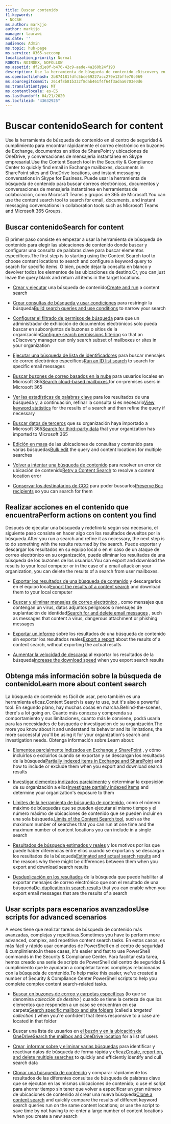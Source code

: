 ```yaml
---
title: Buscar contenido
f1.keywords:
- NOCSH
ms.author: markjjo
author: markjjo
manager: laurawi
ms.date: ''
audience: Admin
ms.topic: hub-page
ms.service: O365-seccomp
localization_priority: Normal
ROBOTS: NOINDEX, NOFOLLOW
ms.assetid: df2d1e0f-b476-42c9-aade-4a260b24f193
description: Use la herramienta de búsqueda de contenido eDiscovery en el centro de seguridad & cumplimiento para encontrar rápidamente el correo electrónico en buzones de Exchange, documentos en sitios de SharePoint y ubicaciones de OneDrive, y conversaciones de mensajería instantánea en Skype empresarial.
ms.openlocfilehash: 2b874181fdfc5bce69227acc279e12bffe70c069
ms.sourcegitcommit: 2614f8b81b332f8dab461f4f64f3adaa6703e0d6
ms.translationtype: MT
ms.contentlocale: es-ES
ms.lasthandoff: 04/21/2020
ms.locfileid: "43632925"
---
```

# <a name="search-for-content"></a><span data-ttu-id="db12e-103">Buscar contenido</span><span class="sxs-lookup"><span data-stu-id="db12e-103">Search for content</span></span>

<span data-ttu-id="db12e-104">Use la herramienta de búsqueda de contenido en el centro de seguridad & cumplimiento para encontrar rápidamente el correo electrónico en buzones de Exchange, documentos en sitios de SharePoint y ubicaciones de OneDrive, y conversaciones de mensajería instantánea en Skype empresarial.</span><span class="sxs-lookup"><span data-stu-id="db12e-104">Use the Content Search tool in the Security & Compliance Center to quickly find email in Exchange mailboxes, documents in SharePoint sites and OneDrive locations, and instant messaging conversations in Skype for Business.</span></span> <span data-ttu-id="db12e-105">Puede usar la herramienta de búsqueda de contenido para buscar correos electrónicos, documentos y conversaciones de mensajería instantánea en herramientas de colaboración, como Microsoft Teams y grupos de 365 de Microsoft.</span><span class="sxs-lookup"><span data-stu-id="db12e-105">You can use the content search tool to search for email, documents, and instant messaging conversations in collaboration tools such as Microsoft Teams and Microsoft 365 Groups.</span></span>
  
## <a name="search-for-content"></a><span data-ttu-id="db12e-106">Buscar contenido</span><span class="sxs-lookup"><span data-stu-id="db12e-106">Search for content</span></span>

<span data-ttu-id="db12e-107">El primer paso consiste en empezar a usar la herramienta de búsqueda de contenido para elegir las ubicaciones de contenido donde buscar y configurar una consulta de palabras clave para buscar elementos específicos.</span><span class="sxs-lookup"><span data-stu-id="db12e-107">The first step is to starting using the Content Search tool to choose content locations to search and configure a keyword query to search for specific items.</span></span> <span data-ttu-id="db12e-108">O bien, puede dejar la consulta en blanco y devolver todos los elementos de las ubicaciones de destino.</span><span class="sxs-lookup"><span data-stu-id="db12e-108">Or, you can just leave the query blank and return all items in the target locations.</span></span>
  
- <span data-ttu-id="db12e-109">[Crear y ejecutar](content-search.md) una búsqueda de contenido</span><span class="sxs-lookup"><span data-stu-id="db12e-109">[Create and run](content-search.md) a content search</span></span> 
    
- <span data-ttu-id="db12e-110">[Crear consultas de búsqueda y usar condiciones](keyword-queries-and-search-conditions.md) para restringir la búsqueda</span><span class="sxs-lookup"><span data-stu-id="db12e-110">[Build search queries and use conditions](keyword-queries-and-search-conditions.md) to narrow your search</span></span> 
    
- <span data-ttu-id="db12e-111">[Configurar el filtrado de permisos de búsqueda](permissions-filtering-for-content-search.md) para que un administrador de exhibición de documentos electrónicos solo pueda buscar en subconjuntos de buzones o sitios de la organización</span><span class="sxs-lookup"><span data-stu-id="db12e-111">[Configure search permissions filtering](permissions-filtering-for-content-search.md) so that an eDiscovery manager can only search subset of mailboxes or sites in your organization</span></span> 
    
- <span data-ttu-id="db12e-112">[Ejecutar una búsqueda de lista de identificadores](csv-file-for-an-id-list-content-search.md) para buscar mensajes de correo electrónico específicos</span><span class="sxs-lookup"><span data-stu-id="db12e-112">[Run an ID list search](csv-file-for-an-id-list-content-search.md) to search for specific email messages</span></span> 
    
- <span data-ttu-id="db12e-113">[Buscar buzones de correo basados en la nube](search-cloud-based-mailboxes-for-on-premises-users.md) para usuarios locales en Microsoft 365</span><span class="sxs-lookup"><span data-stu-id="db12e-113">[Search cloud-based mailboxes ](search-cloud-based-mailboxes-for-on-premises-users.md) for on-premises users in Microsoft 365</span></span>

- <span data-ttu-id="db12e-114">[Ver las estadísticas de palabras clave](view-keyword-statistics-for-content-search.md) para los resultados de una búsqueda y, a continuación, refinar la consulta si es necesario</span><span class="sxs-lookup"><span data-stu-id="db12e-114">[View keyword statistics](view-keyword-statistics-for-content-search.md) for the results of a search and then refine the query if necessary</span></span> 
    
- <span data-ttu-id="db12e-115">[Buscar datos de terceros](use-content-search-to-search-third-party-data-that-was-imported.md) que su organización haya importado a Microsoft 365</span><span class="sxs-lookup"><span data-stu-id="db12e-115">[Search for third-party data](use-content-search-to-search-third-party-data-that-was-imported.md) that your organization has imported to Microsoft 365</span></span> 
    
- <span data-ttu-id="db12e-116">[Edición en masa](bulk-edit-content-searches.md) de las ubicaciones de consultas y contenido para varias búsquedas</span><span class="sxs-lookup"><span data-stu-id="db12e-116">[Bulk edit](bulk-edit-content-searches.md) the query and content locations for multiple searches</span></span> 
    
- <span data-ttu-id="db12e-117">[Volver a intentar una búsqueda de contenido](retry-failed-content-search.md) para resolver un error de ubicación de contenido</span><span class="sxs-lookup"><span data-stu-id="db12e-117">[Retry a Content Search](retry-failed-content-search.md) to resolve a content location error</span></span>

- <span data-ttu-id="db12e-118">[Conservar los destinatarios de CCO](https://docs.microsoft.com/exchange/policy-and-compliance/holds/preserve-bcc-recipients-and-group-members) para poder buscarlos</span><span class="sxs-lookup"><span data-stu-id="db12e-118">[Preserve Bcc recipients](https://docs.microsoft.com/exchange/policy-and-compliance/holds/preserve-bcc-recipients-and-group-members) so you can search for them</span></span> 


## <a name="perform-actions-on-content-you-find"></a><span data-ttu-id="db12e-119">Realizar acciones en el contenido que encuentra</span><span class="sxs-lookup"><span data-stu-id="db12e-119">Perform actions on content you find</span></span>

<span data-ttu-id="db12e-120">Después de ejecutar una búsqueda y redefinirla según sea necesario, el siguiente paso consiste en hacer algo con los resultados devueltos por la búsqueda.</span><span class="sxs-lookup"><span data-stu-id="db12e-120">After you run a search and refine it as necessary, the next step is to do something with the results returned by the search.</span></span> <span data-ttu-id="db12e-121">Puede exportar y descargar los resultados en su equipo local o en el caso de un ataque de correo electrónico en su organización, puede eliminar los resultados de una búsqueda de los buzones de los usuarios.</span><span class="sxs-lookup"><span data-stu-id="db12e-121">You can export and download the results to your local computer or in the case of a email attack on your organization, you can delete the results of a search from user mailboxes.</span></span>
  
- <span data-ttu-id="db12e-122">[Exportar los resultados de una búsqueda de contenido](export-search-results.md) y descargarlos en el equipo local</span><span class="sxs-lookup"><span data-stu-id="db12e-122">[Export the results of a content search](export-search-results.md) and download them to your local computer</span></span> 
    
- <span data-ttu-id="db12e-123">[Buscar y eliminar mensajes de correo electrónico](search-for-and-delete-messages-in-your-organization.md) , como mensajes que contengan un virus, datos adjuntos peligrosos o mensajes de suplantación de identidad</span><span class="sxs-lookup"><span data-stu-id="db12e-123">[Search for and delete email messages](search-for-and-delete-messages-in-your-organization.md) , such as messages that content a virus, dangerous attachment or phishing messages</span></span> 
    
- <span data-ttu-id="db12e-124">[Exportar un informe](export-a-content-search-report.md) sobre los resultados de una búsqueda de contenido sin exportar los resultados reales</span><span class="sxs-lookup"><span data-stu-id="db12e-124">[Export a report](export-a-content-search-report.md) about the results of a content search, without exporting the actual results</span></span> 
    
- <span data-ttu-id="db12e-125">[Aumentar la velocidad de descarga](increase-download-speeds-when-exporting-ediscovery-results.md) al exportar los resultados de la búsqueda</span><span class="sxs-lookup"><span data-stu-id="db12e-125">[Increase the download speed](increase-download-speeds-when-exporting-ediscovery-results.md) when you export search results</span></span> 
    
## <a name="learn-more-about-content-search"></a><span data-ttu-id="db12e-126">Obtenga más información sobre la búsqueda de contenido</span><span class="sxs-lookup"><span data-stu-id="db12e-126">Learn more about content search</span></span>

<span data-ttu-id="db12e-127">La búsqueda de contenido es fácil de usar, pero también es una herramienta eficaz.</span><span class="sxs-lookup"><span data-stu-id="db12e-127">Content Search is easy to use, but it's also a powerful tool.</span></span> <span data-ttu-id="db12e-128">En segundo plano, hay muchas cosas en marcha.</span><span class="sxs-lookup"><span data-stu-id="db12e-128">Behind-the-scenes, there's a lot going on.</span></span> <span data-ttu-id="db12e-129">Cuanto más conozca y comprenda su comportamiento y sus limitaciones, cuanto más le conviene, podrá usarla para las necesidades de búsqueda e investigación de su organización.</span><span class="sxs-lookup"><span data-stu-id="db12e-129">The more you know about it and understand its behavior and its limitations, the more successful you'll be using it for your organization's search and investigation needs.</span></span> <span data-ttu-id="db12e-130">Obtenga información sobre:</span><span class="sxs-lookup"><span data-stu-id="db12e-130">Learn about:</span></span>
  
- <span data-ttu-id="db12e-131">[Elementos parcialmente indizados en Exchange y SharePoint](partially-indexed-items-in-content-search.md) , y cómo incluirlos o excluirlos cuando se exportan y se descargan los resultados de la búsqueda</span><span class="sxs-lookup"><span data-stu-id="db12e-131">[Partially indexed items in Exchange and SharePoint](partially-indexed-items-in-content-search.md) and how to include or exclude them when you export and download search results</span></span> 
    
- <span data-ttu-id="db12e-132">[Investigar elementos indizados parcialmente](investigating-partially-indexed-items-in-ediscovery.md) y determinar la exposición de su organización a ellos</span><span class="sxs-lookup"><span data-stu-id="db12e-132">[Investigate partially indexed items](investigating-partially-indexed-items-in-ediscovery.md) and determine your organization's exposure to them</span></span> 
    
- <span data-ttu-id="db12e-133">[Límites de la herramienta de búsqueda de contenido](limits-for-content-search.md), como el número máximo de búsquedas que se pueden ejecutar al mismo tiempo y el número máximo de ubicaciones de contenido que se pueden incluir en una sola búsqueda.</span><span class="sxs-lookup"><span data-stu-id="db12e-133">[Limits of the Content Search tool](limits-for-content-search.md), such as the maximum number of searches that you can run at one time and the maximum number of content locations you can include in a single search</span></span> 
    
- <span data-ttu-id="db12e-134">[Resultados de búsqueda estimados y reales](differences-between-estimated-and-actual-ediscovery-search-results.md) y los motivos por los que puede haber diferencias entre ellos cuando se exportan y se descargan los resultados de la búsqueda</span><span class="sxs-lookup"><span data-stu-id="db12e-134">[Estimated and actual search results](differences-between-estimated-and-actual-ediscovery-search-results.md) and the reasons why there might be differences between them when you export and download search results</span></span> 
    
- <span data-ttu-id="db12e-135">[Desduplicación en los resultados](de-duplication-in-ediscovery-search-results.md) de la búsqueda que puede habilitar al exportar mensajes de correo electrónico que son el resultado de una búsqueda</span><span class="sxs-lookup"><span data-stu-id="db12e-135">[De-duplication in search results](de-duplication-in-ediscovery-search-results.md) that you can enable when you export email messages that are the results of a search</span></span> 
    
## <a name="use-scripts-for-advanced-scenarios"></a><span data-ttu-id="db12e-136">Usar scripts para escenarios avanzados</span><span class="sxs-lookup"><span data-stu-id="db12e-136">Use scripts for advanced scenarios</span></span>

<span data-ttu-id="db12e-137">A veces tiene que realizar tareas de búsqueda de contenido más avanzadas, complejas y repetitivas.</span><span class="sxs-lookup"><span data-stu-id="db12e-137">Sometimes you have to perform more advanced, complex, and repetitive content search tasks.</span></span> <span data-ttu-id="db12e-138">En estos casos, es más fácil y rápido usar comandos de PowerShell en el centro de seguridad & cumplimiento.</span><span class="sxs-lookup"><span data-stu-id="db12e-138">In these cases, it's easier and fast to use PowerShell commands in the Security & Compliance Center.</span></span> <span data-ttu-id="db12e-139">Para facilitar esta tarea, hemos creado una serie de scripts de PowerShell del centro de seguridad & cumplimiento que le ayudarán a completar tareas complejas relacionadas con la búsqueda de contenido.</span><span class="sxs-lookup"><span data-stu-id="db12e-139">To help make this easier, we've created a number of Security & Compliance Center PowerShell scripts to help you complete complex content search-related tasks.</span></span>
  
- <span data-ttu-id="db12e-140">[Buscar en buzones de correo y carpetas específicas](use-content-search-for-targeted-collections.md) (lo que se denomina *colección de destino* ) cuando se tiene la certeza de que los elementos que responden a un caso se encuentran en esa carpeta</span><span class="sxs-lookup"><span data-stu-id="db12e-140">[Search specific mailbox and site folders](use-content-search-for-targeted-collections.md) (called a  *targeted collection*  ) when you're confident that items responsive to a case are located in that folder</span></span> 
    
- <span data-ttu-id="db12e-141">Buscar una lista de usuarios en [el buzón y en la ubicación de OneDrive](search-the-mailbox-and-onedrive-for-business-for-a-list-of-users.md)</span><span class="sxs-lookup"><span data-stu-id="db12e-141">[Search the mailbox and OneDrive location](search-the-mailbox-and-onedrive-for-business-for-a-list-of-users.md) for a list of users</span></span> 
    
- <span data-ttu-id="db12e-142">[Crear, informar sobre y eliminar varias búsquedas](create-report-on-and-delete-multiple-content-searches.md) para identificar y reactivar datos de búsqueda de forma rápida y eficaz</span><span class="sxs-lookup"><span data-stu-id="db12e-142">[Create, report on, and delete multiple searches](create-report-on-and-delete-multiple-content-searches.md) to quickly and efficiently identify and cull search data</span></span> 
    
- <span data-ttu-id="db12e-143">[Clonar una búsqueda de contenido](clone-a-content-search.md) y comparar rápidamente los resultados de las diferentes consultas de búsqueda de palabras clave que se ejecutan en las mismas ubicaciones de contenido; o use el script para ahorrar tiempo sin tener que volver a especificar un gran número de ubicaciones de contenido al crear una nueva búsqueda</span><span class="sxs-lookup"><span data-stu-id="db12e-143">[Clone a content search](clone-a-content-search.md) and quickly compare the results of different keyword search queries run on the same content locations; or use the script to save time by not having to re-enter a large number of content locations when you create a new search</span></span> 
    

